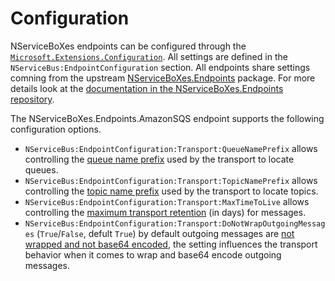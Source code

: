 # Configuration

NServiceBoXes endpoints can be configured through the [`Microsoft.Extensions.Configuration`](https://www.nuget.org/packages/Microsoft.Extensions.Configuration). All settings are defined in the `NServiceBus:EndpointConfiguration` section. All endpoints share settings comning from the upstream [NServiceBoXes.Endpoints](https://github.com/mauroservienti/NServiceBoXes.Endpoints) package. For more details look at the [documentation in the NServiceBoXes.Endpoints repository](https://github.com/mauroservienti/NServiceBoXes.Endpoints/tree/main/docs).

The NServiceBoXes.Endpoints.AmazonSQS endpoint supports the following configuration options.

- `NServiceBus:EndpointConfiguration:Transport:QueueNamePrefix` allows controlling the [queue name prefix](https://docs.particular.net/transports/sqs/configuration-options#queuenameprefix) used by the transport to locate queues.
- `NServiceBus:EndpointConfiguration:Transport:TopicNamePrefix` allows controlling the [topic name prefix](https://docs.particular.net/transports/sqs/configuration-options#topicnameprefix) used by the transport to locate topics.
- `NServiceBus:EndpointConfiguration:Transport:MaxTimeToLive` allows controlling the [maximum transport retention](https://docs.particular.net/transports/sqs/configuration-options#maxttldays) (in days) for messages.
- `NServiceBus:EndpointConfiguration:Transport:DoNotWrapOutgoingMessages` (`True`/`False`, defult `True`) by default outgoing messages are [not wrapped and not base64 encoded](https://docs.particular.net/transports/sqs/configuration-options#donotwrapoutgoingmessages), the setting influences the transport behavior when it comes to wrap and base64 encode outgoing messages.
